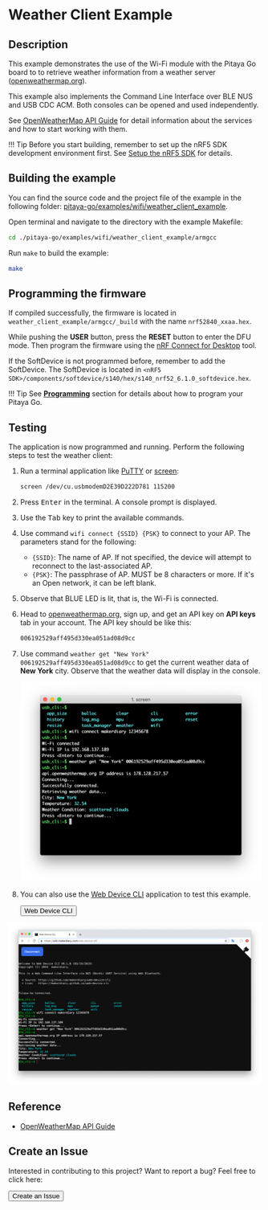 # Weather Client Example

## Description

This example demonstrates the use of the Wi-Fi module with the Pitaya Go board to to retrieve weather information from a weather server ([openweathermap.org](https://openweathermap.org/)).

This example also implements the Command Line Interface over BLE NUS and USB CDC ACM. Both consoles can be opened and used independently.

See [OpenWeatherMap API Guide](https://openweathermap.org/guide) for detail information about the services and how to start working with them.

!!! Tip
	Before you start building, remember to set up the nRF5 SDK development environment first. See [Setup the nRF5 SDK](../../nrf5-sdk/setup-the-nrf5-sdk.md) for details.

## Building the example

You can find the source code and the project file of the example in the following folder: [pitaya-go/examples/wifi/weather_client_example](https://github.com/makerdiary/pitaya-go/tree/master/examples/wifi/weather_client_example).

Open terminal and navigate to the directory with the example Makefile:

``` sh
cd ./pitaya-go/examples/wifi/weather_client_example/armgcc
```

Run `make` to build the example:

``` sh
make
```

## Programming the firmware

If compiled successfully, the firmware is located in `weather_client_example/armgcc/_build` with the name `nrf52840_xxaa.hex`.

While pushing the **USER** button, press the **RESET** button to enter the DFU mode. Then program the firmware using the [nRF Connect for Desktop](https://www.nordicsemi.com/Software-and-Tools/Development-Tools/nRF-Connect-for-desktop) tool.

If the SoftDevice is not programmed before, remember to add the SoftDevice. The SoftDevice is located in `<nRF5 SDK>/components/softdevice/s140/hex/s140_nrf52_6.1.0_softdevice.hex`.

!!! Tip
	See **[Programming](../../programming.md)** section for details about how to program your Pitaya Go.

## Testing

The application is now programmed and running. Perform the following steps to test the weather client:

1. Run a terminal application like [PuTTY](https://www.chiark.greenend.org.uk/~sgtatham/putty/) or [screen](https://www.gnu.org/software/screen/manual/screen.html):

	``` sh
	screen /dev/cu.usbmodemD2E39D222D781 115200
	```

2. Press <kbd>Enter</kbd> in the terminal. A console prompt is displayed.

3. Use the <kbd>Tab</kbd> key to print the available commands.

4. Use command `wifi connect {SSID} {PSK}` to connect to your AP. The parameters stand for the following:

	* `{SSID}`: The name of AP. If not specified, the device will attempt to reconnect to the last-associated AP.
	* `{PSK}`: The passphrase of AP. MUST be 8 characters or more. If it's an Open network, it can be left blank.

5. Observe that BLUE LED is lit, that is, the Wi-Fi is connected.

6. Head to [openweathermap.org](https://openweathermap.org/), sign up, and get an API key on **API keys** tab in your account. The API key should be like this:

	``` sh
	006192529aff495d330ea051ad08d9cc
	```

6. Use command `weather get "New York" 006192529aff495d330ea051ad08d9cc` to get the current weather data of **New York** city. Observe that the weather data will display in the console.

	![](assets/images/weather-client-example-terminal.png)

7. You can also use the [Web Device CLI](https://wiki.makerdiary.com/web-device-cli/) application to test this example.

	<a href="https://wiki.makerdiary.com/web-device-cli/" target="_blank"><button data-md-color-primary="marsala">Web Device CLI</button></a>

[![](assets/images/weather-client-example-web.png)](assets/images/weather-client-example-web.png)

## Reference

* [OpenWeatherMap API Guide](https://openweathermap.org/guide)

## Create an Issue

Interested in contributing to this project? Want to report a bug? Feel free to click here:

<a href="https://github.com/makerdiary/pitaya-go/issues/new"><button data-md-color-primary="marsala"><i class="fa fa-github"></i> Create an Issue</button></a>





